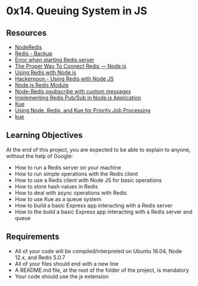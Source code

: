 # 0x14. Queuing System in JS

## Resources
* [NodeRedis](https://github.com/NodeRedis/node-redis)
* [Redis - Backup](https://www.tutorialspoint.com/redis/redis_backup.htm)
* [Error when starting Redis server](https://askubuntu.com/questions/949119/error-when-starting-redis-server-address-already-in-use)
* [The Proper Way To Connect Redis — Node.js](https://javascript.plainenglish.io/proper-way-to-connect-redis-nodejs-80023fb033db)
* [Using Redis with Node.js](https://www.sitepoint.com/using-redis-node-js/)
* [Hackernoon - Using Redis with Node JS](https://hackernoon.com/using-redis-with-node-js-8d87a48c5dd7)
* [Node.js Redis Module](https://www.geeksforgeeks.org/node-js-redis-module/)
* [Node-Redis psubscribe with custom messages](https://stackoverflow.com/questions/29811862/node-redis-psubscribe-with-custom-messages)
* [Implementing Redis Pub/Sub in Node.js Application](https://cloudnweb.dev/2019/08/implementing-redis-pub-sub-in-node-js-application/)
* [Kue](https://reposhub.com/nodejs/miscellaneous/Automattic-kue.html)
* [Using Node, Redis, and Kue for Priority Job Processing](https://ifelse.io/2016/02/23/using-node-redis-and-kue-for-priority-job-processing/)
* [kue](https://nodejs.libhunt.com/kue-alternatives)

## Learning Objectives
At the end of this project, you are expected to be able to explain to anyone, without the help of Google:
- How to run a Redis server on your machine
- How to run simple operations with the Redis client
- How to use a Redis client with Node JS for basic operations
- How to store hash values in Redis
- How to deal with async operations with Redis
- How to use Kue as a queue system
- How to build a basic Express app interacting with a Redis server
- How to the build a basic Express app interacting with a Redis server and queue

## Requirements
- All of your code will be compiled/interpreted on Ubuntu 18.04, Node 12.x, and Redis 5.0.7
- All of your files should end with a new line
- A README.md file, at the root of the folder of the project, is mandatory
- Your code should use the js extension
